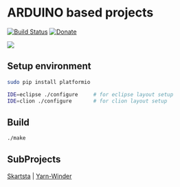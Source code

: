 # ARDUINO based projects 
[![Build Status](https://travis-ci.org/aenniw/ARDUINO.svg?branch=master)](https://travis-ci.org/aenniw/ARDUINO)
[![Donate](https://img.shields.io/badge/Donate-PayPal-green.svg)](https://www.paypal.com/cgi-bin/webscr?cmd=_donations&business=J96CRYPYAY2VE&currency_code=EUR&source=url)

![](https://i.pinimg.com/originals/e5/59/12/e55912dd26a1663443e5ca532a4ebc60.png)

## Setup environment

```bash
sudo pip install platformio

IDE=eclipse ./configure     # for eclipse layout setup
IDE=clion ./configure       # for clion layout setup
```

## Build

```bash
./make
```

## SubProjects

[Skartsta](skarsta/README.md) | [Yarn-Winder](yarn-winder/README.md)
